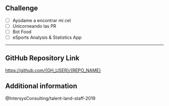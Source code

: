 ## Challenge

- [ ] Ayúdame a encontrar mi cel
- [ ] Unicorneando las PR
- [ ] Bot Food
- [ ] eSports Analysis & Statistics App

----

## GitHub Repository Link

https://github.com/{GH_USER}/{REPO_NAME}

## Additional information


@IntersysConsulting/talent-land-staff-2019
